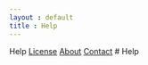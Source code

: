 ```yaml
---
layout : default
title : Help
---
```

<tour class="c-help">
Help
<a href="license.html">License</a>
<a href="about.html">About</a>
<a href="contact.html">Contact</a>
</tour>
# Help
